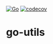 [![Go](https://github.com/chanhlab/go-utils/actions/workflows/go.yml/badge.svg?branch=main)](https://github.com/chanhlab/go-utils/actions/workflows/go.yml)
[![codecov](https://codecov.io/gh/chanhlab/go-utils/branch/main/graph/badge.svg?token=0wNfMlpz06)](https://codecov.io/gh/chanhlab/go-utils)

# go-utils
